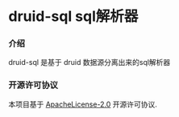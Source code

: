 # druid-sql sql解析器

### 介绍
druid-sql 是基于 druid 数据源分离出来的sql解析器

### 开源许可协议
本项目基于 [ApacheLicense-2.0](http://www.apache.org/licenses/LICENSE-2.0.txt) 开源许可协议.
